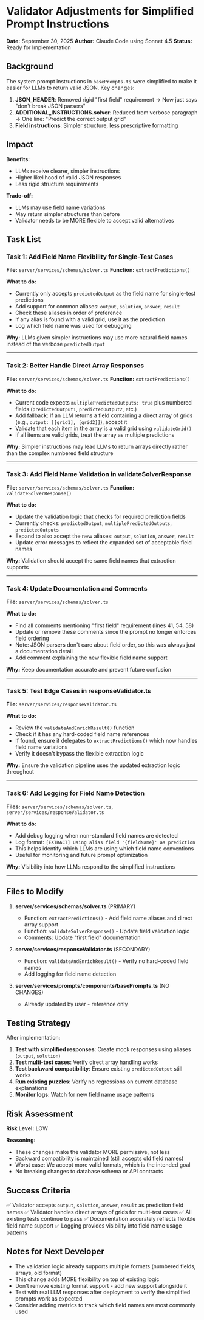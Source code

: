 # Validator Adjustments for Simplified Prompt Instructions

**Date:** September 30, 2025
**Author:** Claude Code using Sonnet 4.5
**Status:** Ready for Implementation

## Background

The system prompt instructions in `basePrompts.ts` were simplified to make it easier for LLMs to return valid JSON. Key changes:

1. **JSON_HEADER**: Removed rigid "first field" requirement → Now just says "don't break JSON parsers"
2. **ADDITIONAL_INSTRUCTIONS.solver**: Reduced from verbose paragraph → One line: "Predict the correct output grid"
3. **Field instructions**: Simpler structure, less prescriptive formatting

## Impact

**Benefits:**
- LLMs receive clearer, simpler instructions
- Higher likelihood of valid JSON responses
- Less rigid structure requirements

**Trade-off:**
- LLMs may use field name variations
- May return simpler structures than before
- Validator needs to be MORE flexible to accept valid alternatives

## Task List

### Task 1: Add Field Name Flexibility for Single-Test Cases
**File:** `server/services/schemas/solver.ts`
**Function:** `extractPredictions()`

**What to do:**
- Currently only accepts `predictedOutput` as the field name for single-test predictions
- Add support for common aliases: `output`, `solution`, `answer`, `result`
- Check these aliases in order of preference
- If any alias is found with a valid grid, use it as the prediction
- Log which field name was used for debugging

**Why:** LLMs given simpler instructions may use more natural field names instead of the verbose `predictedOutput`

---

### Task 2: Better Handle Direct Array Responses
**File:** `server/services/schemas/solver.ts`
**Function:** `extractPredictions()`

**What to do:**
- Current code expects `multiplePredictedOutputs: true` plus numbered fields (`predictedOutput1`, `predictedOutput2`, etc.)
- Add fallback: If an LLM returns a field containing a direct array of grids (e.g., `output: [[grid1], [grid2]]`), accept it
- Validate that each item in the array is a valid grid using `validateGrid()`
- If all items are valid grids, treat the array as multiple predictions

**Why:** Simpler instructions may lead LLMs to return arrays directly rather than the complex numbered field structure

---

### Task 3: Add Field Name Validation in validateSolverResponse
**File:** `server/services/schemas/solver.ts`
**Function:** `validateSolverResponse()`

**What to do:**
- Update the validation logic that checks for required prediction fields
- Currently checks: `predictedOutput`, `multiplePredictedOutputs`, `predictedOutputs`
- Expand to also accept the new aliases: `output`, `solution`, `answer`, `result`
- Update error messages to reflect the expanded set of acceptable field names

**Why:** Validation should accept the same field names that extraction supports

---

### Task 4: Update Documentation and Comments
**File:** `server/services/schemas/solver.ts`

**What to do:**
- Find all comments mentioning "first field" requirement (lines 41, 54, 58)
- Update or remove these comments since the prompt no longer enforces field ordering
- Note: JSON parsers don't care about field order, so this was always just a documentation detail
- Add comment explaining the new flexible field name support

**Why:** Keep documentation accurate and prevent future confusion

---

### Task 5: Test Edge Cases in responseValidator.ts
**File:** `server/services/responseValidator.ts`

**What to do:**
- Review the `validateAndEnrichResult()` function
- Check if it has any hard-coded field name references
- If found, ensure it delegates to `extractPredictions()` which now handles field name variations
- Verify it doesn't bypass the flexible extraction logic

**Why:** Ensure the validation pipeline uses the updated extraction logic throughout

---

### Task 6: Add Logging for Field Name Detection
**Files:** `server/services/schemas/solver.ts`, `server/services/responseValidator.ts`

**What to do:**
- Add debug logging when non-standard field names are detected
- Log format: `[EXTRACT] Using alias field '{fieldName}' as prediction`
- This helps identify which LLMs are using which field name conventions
- Useful for monitoring and future prompt optimization

**Why:** Visibility into how LLMs respond to the simplified instructions

---

## Files to Modify

1. **server/services/schemas/solver.ts** (PRIMARY)
   - Function: `extractPredictions()` - Add field name aliases and direct array support
   - Function: `validateSolverResponse()` - Update field validation logic
   - Comments: Update "first field" documentation

2. **server/services/responseValidator.ts** (SECONDARY)
   - Function: `validateAndEnrichResult()` - Verify no hard-coded field names
   - Add logging for field name detection

3. **server/services/prompts/components/basePrompts.ts** (NO CHANGES)
   - Already updated by user - reference only

## Testing Strategy

After implementation:

1. **Test with simplified responses**: Create mock responses using aliases (`output`, `solution`)
2. **Test multi-test cases**: Verify direct array handling works
3. **Test backward compatibility**: Ensure existing `predictedOutput` still works
4. **Run existing puzzles**: Verify no regressions on current database explanations
5. **Monitor logs**: Watch for new field name usage patterns

## Risk Assessment

**Risk Level:** LOW

**Reasoning:**
- These changes make the validator MORE permissive, not less
- Backward compatibility is maintained (still accepts old field names)
- Worst case: We accept more valid formats, which is the intended goal
- No breaking changes to database schema or API contracts

## Success Criteria

✅ Validator accepts `output`, `solution`, `answer`, `result` as prediction field names
✅ Validator handles direct arrays of grids for multi-test cases
✅ All existing tests continue to pass
✅ Documentation accurately reflects flexible field name support
✅ Logging provides visibility into field name usage patterns

## Notes for Next Developer

- The validation logic already supports multiple formats (numbered fields, arrays, old format)
- This change adds MORE flexibility on top of existing logic
- Don't remove existing format support - add new support alongside it
- Test with real LLM responses after deployment to verify the simplified prompts work as expected
- Consider adding metrics to track which field names are most commonly used
